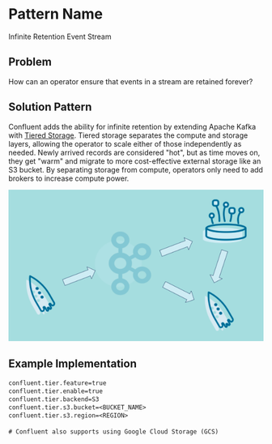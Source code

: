 # Pattern Name
Infinite Retention Event Stream

## Problem
How can an operator ensure that events in a stream are retained forever?

## Solution Pattern
Confluent adds the ability for infinite retention by extending Apache Kafka with [Tiered Storage](https://docs.confluent.io/platform/current/kafka/tiered-storage.html#tiered-storage).  Tiered storage separates the compute and storage layers, allowing the operator to scale either of those independently as needed. Newly arrived records are considered "hot", but as time moves on, they get "warm" and migrate to more cost-effective external storage like an S3 bucket.  By separating storage from compute, operators only need to add brokers to increase compute power.

![infinite-retention-event-stream](img/infinite-stream-strorage.png)

## Example Implementation
```
confluent.tier.feature=true
confluent.tier.enable=true
confluent.tier.backend=S3
confluent.tier.s3.bucket=<BUCKET_NAME>
confluent.tier.s3.region=<REGION>

# Confluent also supports using Google Cloud Storage (GCS)
```



